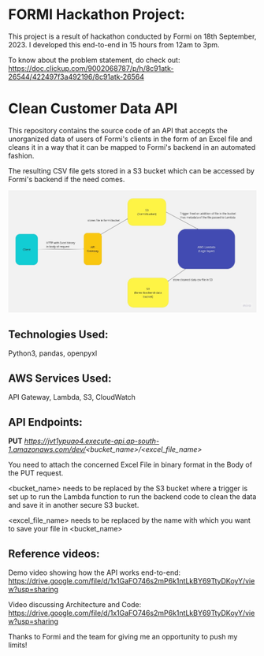 # FORMI Hackathon Project:
This project is a result of hackathon conducted by Formi on 18th September, 2023. I developed this end-to-end in 15 hours from 12am to 3pm. 

To know about the problem statement, do check out: https://doc.clickup.com/9002068787/p/h/8c91atk-26544/422497f3a492196/8c91atk-26564  


# Clean Customer Data API
This repository contains the source code of an API that accepts the unorganized data of users of Formi's clients in the 
form of an Excel file and cleans it in a way that it can be mapped to Formi's backend in an automated fashion. 

The resulting CSV file gets stored in a S3 bucket which can be accessed by Formi's backend if the need comes.

![Formi architecture!](formi_architecture.jpg)

## Technologies Used:  
Python3, pandas, openpyxl

## AWS Services Used: 
API Gateway, Lambda, S3, CloudWatch  

## API Endpoints:

**PUT**   _https://jvt1ypuao4.execute-api.ap-south-1.amazonaws.com/dev/<bucket_name>/<excel_file_name>_ 

You need to attach the concerned Excel File in binary format in the Body of the PUT request.

<bucket_name> needs to be replaced by the S3 bucket where a trigger is set up to run the Lambda function to run the 
backend code to clean the data and save it in another secure S3 bucket.

<excel_file_name> needs to be replaced by the name with which you want to save your file in <bucket_name>

## Reference videos: 

Demo video showing how the API works end-to-end: https://drive.google.com/file/d/1x1GaFO746s2mP6k1ntLkBY69TtyDKoyY/view?usp=sharing


Video discussing Architecture and Code: https://drive.google.com/file/d/1x1GaFO746s2mP6k1ntLkBY69TtyDKoyY/view?usp=sharing

Thanks to Formi and the team for giving me an opportunity to push my limits!